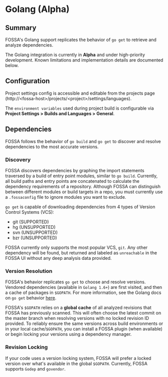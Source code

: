 # Golang (**Alpha**)

## Summary

FOSSA's Golang support replicates the behavior of `go get` to retrieve and analyze dependencies.

The Golang integration is currently in **Alpha** and under high-priority development.  Known limitations and implementation details are documented below.

## Configuration

Project settings config is accessible and editable from the projects page (http://&lt;fossa-host&gt;/projects/&lt;project&gt;/settings/languages).

The `environment variables` used during project build is configurable via **Project Settings > Builds and Languages > General**.

## Dependencies

FOSSA follows the behavior of `go build` and `go get` to discover and resolve dependencies to the most accurate versions.

### Discovery

FOSSA discovers dependencies by graphing the import statements traversed by a build of entry point modules, similar to `go build`.  Currently, all build paths and entry points are concatenated to calculate the dependency requirements of a repository.  Although FOSSA can distinguish between different modules or build targets in a repo, you must currently use a `.fossaconfig` file to ignore modules you want to exclude.

`go get` is capable of downloading dependencies from 4 types of Version Control Systems (VCS):

- git (SUPPORTED)
- hg (UNSUPPORTED)
- svn (UNSUPPORTED)
- bzr (UNSUPPORTED)

FOSSA currently only supports the most popular VCS, `git`.  Any other dependency will be found, but returned and labeled as `unreachable` in the FOSSA UI without any deep analysis data provided.

### Version Resolution

FOSSA's behavior replicates `go get` to choose and resolve versions.  Vendored dependencies (available in `Golang 1.6+`) are first visited, and then a cache of packages in `$GOPATH`. For more information, see the Golang docs on `go get` behavior [here](https://golang.org/cmd/go/#hdr-Download_and_install_packages_and_dependencies).

FOSSA's `$GOPATH` relies on a **global cache** of all analyzed revisions that FOSSA has previously scanned.  This will often choose the latest commit on the master branch when resolving versions with no locked revision ID provided.  To reliably ensure the same versions across build environments or in your local cache/`$GOPATH`, you can install a FOSSA plugin (when available) or begin locking your versions using a dependency manager.

### Revision Locking

If your code uses a version locking system, FOSSA will prefer a locked version over what's available in the global `$GOPATH`.  Currently, FOSSA supports `Godep` and `govendor`.